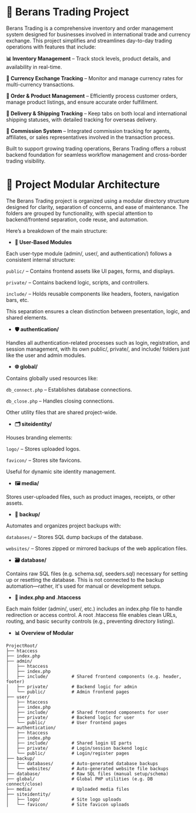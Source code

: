 # 💸 Berans Trading Project

Berans Trading is a comprehensive inventory and order management system designed for businesses involved in international trade and currency exchange. This project simplifies and streamlines day-to-day trading operations with features that include:

**📊 Inventory Management** – Track stock levels, product details, and availability in real-time.

**💱 Currency Exchange Tracking** – Monitor and manage currency rates for multi-currency transactions.

**🛒 Order & Product Management** – Efficiently process customer orders, manage product listings, and ensure accurate order fulfillment.

**🚚 Delivery & Shipping Tracking** – Keep tabs on both local and international shipping statuses, with detailed tracking for overseas delivery.

**💼 Commission System** – Integrated commission tracking for agents, affiliates, or sales representatives involved in the transaction process.

Built to support growing trading operations, Berans Trading offers a robust backend foundation for seamless workflow management and cross-border trading visibility.

# 📁 Project Modular Architecture

The Berans Trading project is organized using a modular directory structure designed for clarity, separation of concerns, and ease of maintenance. The folders are grouped by functionality, with special attention to backend/frontend separation, code reuse, and automation.

Here’s a breakdown of the main structure:

- **🔐 User-Based Modules**

Each user-type module (admin/, user/, and authentication/) follows a consistent internal structure:

`public/` – Contains frontend assets like UI pages, forms, and displays.

`private/` – Contains backend logic, scripts, and controllers.

`include/` – Holds reusable components like headers, footers, navigation bars, etc.

This separation ensures a clean distinction between presentation, logic, and shared elements.

- **🛡️ authentication/**

Handles all authentication-related processes such as login, registration, and session management, with its own public/, private/, and include/ folders just like the user and admin modules.

- **🌐 global/**

Contains globally used resources like:

`db_connect.php` – Establishes database connections.

`db_close.php` – Handles closing connections.

Other utility files that are shared project-wide.

- **🗂️ siteidentity/**

Houses branding elements:

`logo/` – Stores uploaded logos.

`favicon/` – Stores site favicons.

Useful for dynamic site identity management.

- **🖼️ media/**

Stores user-uploaded files, such as product images, receipts, or other assets.

- **💾 backup/**

Automates and organizes project backups with:

`databases/` – Stores SQL dump backups of the database.

`websites/` – Stores zipped or mirrored backups of the web application files.

- **🗃️ database/**

Contains raw SQL files (e.g. schema.sql, seeders.sql) necessary for setting up or resetting the database. This is not connected to the backup automation—rather, it's used for manual or development setups.

- **📄 index.php and .htaccess**

Each main folder (admin/, user/, etc.) includes an index.php file to handle redirection or access control.
A root .htaccess file enables clean URLs, routing, and basic security controls (e.g., preventing directory listing).

- **📊 Overview of Modular**

``` 
ProjectRoot/
├── htaccess
├── index.php
├── admin/
│   ├── htaccess
│   ├── index.php
│   ├── include/         # Shared frontend components (e.g. header, footer)
│   ├── private/         # Backend logic for admin
│   └── public/          # Admin frontend pages
├── user/
│   ├── htaccess
│   ├── index.php
│   ├── include/         # Shared frontend components for user
│   ├── private/         # Backend logic for user
│   └── public/          # User frontend pages
├── authentication/
│   ├── htaccess
│   ├── index.php
│   ├── include/         # Shared login UI parts
│   ├── private/         # Login/session backend logic
│   └── public/          # Login/register pages
├── backup/
│   ├── databases/       # Auto-generated database backups
│   └── websites/        # Auto-generated website file backups
├── database/            # Raw SQL files (manual setup/schema)
├── global/              # Global PHP utilities (e.g. DB connect/close)
├── media/               # Uploaded media files
├── siteidentity/
│   ├── logo/            # Site logo uploads
│   └── favicon/         # Site favicon uploads

```









